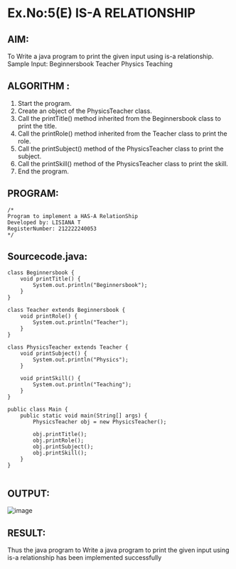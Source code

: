 # Ex.No:5(E) IS-A RELATIONSHIP
## AIM:
To Write a java program to print the given input using is-a relationship.
Sample Input:
Beginnersbook
Teacher
Physics
Teaching
## ALGORITHM :
1.	Start the program.
2.	Create an object of the PhysicsTeacher class.
3. Call the printTitle() method inherited from the Beginnersbook class to print the title.
4. Call the printRole() method inherited from the Teacher class to print the role.
5. Call the printSubject() method of the PhysicsTeacher class to print the subject.
6. Call the printSkill() method of the PhysicsTeacher class to print the skill.
7.	End the program.

## PROGRAM:
 ```
/*
Program to implement a HAS-A RelationShip
Developed by: LISIANA T
RegisterNumber: 212222240053 
*/
```

## Sourcecode.java:
```
class Beginnersbook {
    void printTitle() {
        System.out.println("Beginnersbook");
    }
}

class Teacher extends Beginnersbook {
    void printRole() {
        System.out.println("Teacher");
    }
}

class PhysicsTeacher extends Teacher {
    void printSubject() {
        System.out.println("Physics");
    }

    void printSkill() {
        System.out.println("Teaching");
    }
}

public class Main {
    public static void main(String[] args) {
        PhysicsTeacher obj = new PhysicsTeacher();
        
        obj.printTitle();
        obj.printRole();
        obj.printSubject();
        obj.printSkill();
    }
}
     
```


## OUTPUT:

![image](https://github.com/user-attachments/assets/95f3a3df-c7a8-415f-bdb5-02b2bc378d75)


## RESULT:
Thus the java program to Write a java program to print the given input using is-a relationship has been implemented successfully

